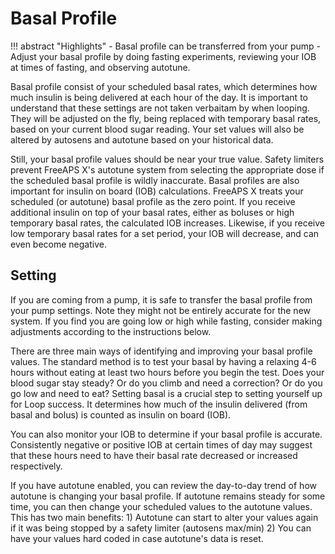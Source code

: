 # Basal Profile
!!! abstract "Highlights"
    - Basal profile can be transferred from your pump
    - Adjust your basal profile by doing fasting experiments, reviewing your IOB at times of fasting, and observing autotune.

Basal profile consist of your scheduled basal rates, which determines how much insulin is being delivered at each hour of the day. It is important to understand that these settings are not taken verbaitam by when looping. They will be adjusted on the fly, being replaced with temporary basal rates, based on your current blood sugar reading. Your set values will also be altered by autosens and autotune based on your historical data.

Still, your basal profile values should be near your true value. Safety limiters prevent FreeAPS X's autotune system from selecting the appropriate dose if the scheduled basal profile is wildly inaccurate. Basal profiles are also important for insulin on board (IOB) calculations. FreeAPS X treats your scheduled (or autotune) basal profile as the zero point. If you receive additional insulin on top of your basal rates, either as boluses or high temporary basal rates, the calculated IOB increases. Likewise, if you receive low temporary basal rates for a set period, your IOB will decrease, and can even become negative. 

## Setting
If you are coming from a pump, it is safe to transfer the basal profile from your pump settings. Note they might not be entirely accurate for the new system. If you find you are going low or high while fasting, consider making adjustments according to the instructions below.

There are three main ways of identifying and improving your basal profile values. The standard method is to test your basal by having a relaxing 4-6 hours without eating at least two hours before you begin the test. Does your blood sugar stay steady? Or do you climb and need a correction? Or do you go low and need to eat? Setting basal is a crucial step to setting yourself up for Loop success. It determines how much of the insulin delivered (from basal and bolus) is counted as insulin on board (IOB).

You can also monitor your IOB to determine if your basal profile is accurate. Consistently negative or positive IOB at certain times of day may suggest that these hours need to have their basal rate decreased or increased respectively.

If you have autotune enabled, you can review the day-to-day trend of how autotune is changing your basal profile. If autotune remains steady for some time, you can then change your scheduled values to the autotune values. This has two main benefits: 1) Autotune can start to alter your values again if it was being stopped by a safety limiter (autosens max/min) 2) You can have your values hard coded in case autotune's data is reset.